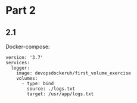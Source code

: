 # Part 2

## 2.1
Docker-compose:
```
version: '3.7'
services:
  logger:
    image: devopsdockeruh/first_volume_exercise
    volumes:
      - type: bind
        source: ./logs.txt
        target: /usr/app/logs.txt
```
